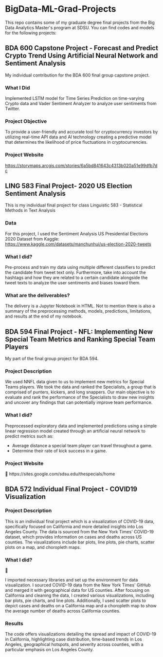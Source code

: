 # BigData-ML-Grad-Projects
This repo contains some of my graduate degree final projects from the Big Data Analytics Master's program at SDSU. You can find codes and models for the following projects:

<h2>BDA 600 Capstone Project - Forecast and Predict Crypto Trend Using Artificial Neural Network and Sentiment Analysis</h2>

My individual contribution for the BDA 600 final group capstone project.

<h3>What I Did</h3>

Implemented LSTM model for Time Series Prediction on time-varying Crypto data and Vader Sentiment Analyzer to analyze user sentiments from Twitter.

<h3>Project Objective</h3>

To provide a user-friendly and accurate tool for cryptocurrency investors by utilizing real-time API data and AI technology creating a predictive model that determines the likelihood of price fluctuations in cryptocurrencies.

<h3>Project Website</h3>

https://storymaps.arcgis.com/stories/6a5bd841643c4313b020a51e99dfb7dc

<h2>LING 583 Final Project- 2020 US Election Sentiment Analysis</h2>

This is my individual final project for class Linguistic 583 - Statistical Methods in Text Analysis

<h3>Data</h3>

For this project, I used the Sentiment Analysis US Presidential Elections 2020 Dataset from Kaggle: https://www.kaggle.com/datasets/manchunhui/us-election-2020-tweets

<h3>What I did?</h3>

Pre-process and train my data using multiple different classifiers to predict the candidate from tweet text only. Furthermore, take into account the hashtags and how they are related to a certain candidate alongside the tweet texts to analyze the user sentiments and biases toward them.

<h3>What are the deliverables?</h3>

The delivery is a Jupyter Notebook in HTML. Not to mention there is also a summary of the preprocessing methods, models, predictions, limitations, and results at the end of my notebook.

<h2>BDA 594 Final Project - NFL: Implementing New Special Team Metrics and Ranking Special Team Players</h2>

My part of the final group project for BDA 594.

<h3>Project Description</h3>

We used NNFL data given to us to implement new metrics for Special Teams players. We took the data and ranked the Specialists, a group that is comprised of punters, kickers, and long snappers. Our main objective is to evaluate and rank the performance of the Specialists to draw new insights and uncover any findings that can potentially improve team performance.

<h3>What I did?</h3>

Preprocessed exploratory data and implemented predictions using a simple linear regression model created through an artificial neural network to predict metrics such as:

- Average distance a special team player can travel throughout a game.
- Determine their rate of kick success in a game.

<h3>Project Website</h3>
https://sites.google.com/sdsu.edu/thespecials/home

<h2>BDA 572 Individual Final Project - COVID19 Visualization </h2>

<h3>Project Description</h3>

This is an individual final project which is a visualization of COVID-19 data, specifically focused on California and more detailed insights into Los Angeles County. The data is sourced from the New York Times' COVID-19 dataset, which provides information on cases and deaths across US counties. The visualizations include bar plots, line plots, pie charts, scatter plots on a map, and choropleth maps.

<h3>What I did?</h3>

I imported necessary libraries and set up the environment for data visualization. I sourced COVID-19 data from the New York Times' GitHub and merged it with geographical data for US counties. After focusing on California and cleaning the data, I created various visualizations, including bar plots, pie charts, and line plots. Additionally, I used scatter plots to depict cases and deaths on a California map and a choropleth map to show the average number of deaths across California counties.

<h3>Results</h3>

The code offers visualizations detailing the spread and impact of COVID-19 in California, highlighting case distribution, time-based trends in Los Angeles, geographical hotspots, and severity across counties, with a particular emphasis on Los Angeles County.

